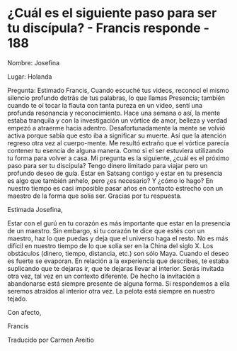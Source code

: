 # ¿Cuál es el siguiente paso para ser tu discípula? - Francis responde - 188

Nombre: Josefina

Lugar: Holanda

Pregunta: Estimado Francis, Cuando escuché tus videos, reconocí el mismo silencio profundo detrás de tus palabras, lo que llamas Presencia; también cuando te oí tocar la flauta con tanta pureza en un video, sentí una profunda resonancia y reconocimiento. Hace una semana o así, la mente estaba tranquila y con la investigación un vórtice de amor, belleza y verdad empezó a atraerme hacia adentro. Desafortunadamente la mente se volvió activa porque sabía que esto iba a significar su muerte. Así que la atención regreso otra vez al cuerpo-mente. Me resultó extraño que el vórtice parecía contener tu esencia de alguna manera. Como si el ser estuviera utilizando tu forma para volver a casa. Mi pregunta es la siguiente, ¿cuál es el próximo paso para ser tu discípula? Tengo dinero limitado para viajar pero un profundo deseo de guía. Estar en Satsang contigo y estar en tu presencia es algo que también anhelo, pero ¿es necesario? Y ¿cómo lo hago? En nuestro tiempo es casi imposible pasar años en contacto estrecho con un maestro de la forma que solía ser. Gracias por tu respuesta.

Estimada Josefina,

Estar con el gurú en tu corazón es más importante que estar en la presencia de un maestro. Sin embargo, si tu corazón te dice que estés con un maestro, haz lo que puedas y deja que el universo haga el resto. No es más difícil en nuestro tiempo de lo que solía ser en la China del siglo X. Los obstáculos (dinero, tiempo, distancia, etc.) son sólo Maya. Cuando el deseo es fuerte se evaporan. En relación a la experiencia que describes, te estaba suplicando que te dejaras ir, que te dejaras llevar al interior. Serás invitada otra vez, tal vez en un contexto diferente. De hecho la invitación a abandonarse está siempre presente de alguna forma. Si respondemos a ella seremos atraídos al interior otra vez. La pelota está siempre en nuestro tejado.

Con afecto,

Francis

Traducido por Carmen Areitio

